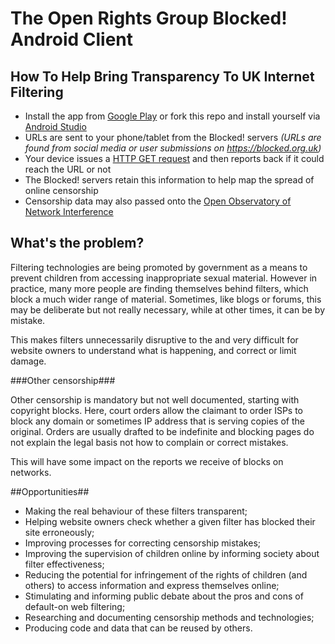 # The Open Rights Group Blocked! Android Client #

## How To Help Bring Transparency To UK Internet Filtering ##

* Install the app from [Google Play](https://play.google.com/store/apps/details?id=uk.org.blocked.app) or fork this repo and install yourself via [Android Studio](https://developer.android.com/sdk/installing/studio.html)
* URLs are sent to your phone/tablet from the Blocked! servers *(URLs are found from social media or user submissions on https://blocked.org.uk)*
* Your device issues a [HTTP GET request](https://developer.android.com/reference/org/apache/http/client/methods/HttpGet.html) and then reports back if it could reach the URL or not
* The Blocked! servers retain this information to help map the spread of online censorship
* Censorship data may also passed onto the [Open Observatory of Network Interference](https://ooni.torproject.org/)

## What's the problem? ##

Filtering technologies are being promoted by government as a means to prevent children from accessing inappropriate sexual material. However in practice, many more people are finding themselves behind filters, which block a much wider range of material. Sometimes, like blogs or forums, this may be deliberate but not really necessary, while at other times, it can be by mistake.

This makes filters unnecessarily disruptive to the and very difficult for website owners to understand what is happening, and correct or limit damage.

###Other censorship###

Other censorship is mandatory but not well documented, starting with copyright blocks. Here, court orders allow the claimant to order ISPs to block any domain or sometimes IP address that is serving copies of the original. Orders are usually drafted to be indefinite and blocking pages do not explain the legal basis not how to complain or correct mistakes.

This will have some impact on the reports we receive of blocks on networks.

##Opportunities##

* Making the real behaviour of these filters transparent;
* Helping website owners check whether a given filter has blocked their site erroneously;
* Improving processes for correcting censorship mistakes;
* Improving the supervision of children online by informing society about filter effectiveness;
* Reducing the potential for infringement of the rights of children (and others) to access information and express themselves online;
* Stimulating and informing public debate about the pros and cons of default-on web filtering;
* Researching and documenting censorship methods and technologies;
* Producing code and data that can be reused by others.